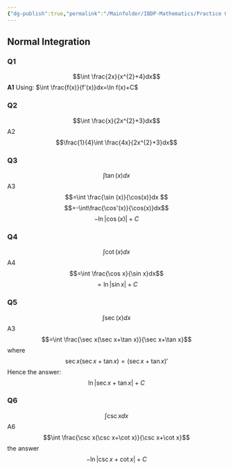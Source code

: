 ```yaml
---
{"dg-publish":true,"permalink":"/Mainfolder/IBDP-Mathematics/Practice Questions for Integration/"}
---
```


## Normal Integration

### **Q1**
$$\int \frac{2x}{x^{2}+4}dx$$
**A1** Using: $\int \frac{f(x)}{f'(x)}dx=\ln f(x)+C$

### **Q2**
$$\int \frac{x}{2x^{2}+3}dx$$
A2$$\frac{1}{4}\int \frac{4x}{2x^{2}+3}dx$$
### Q3

$$\int \tan(x)dx$$
A3
$$=\int \frac{\sin (x)}{\cos(x)}dx $$
$$=-\int\frac{\cos'(x)}{\cos(x)}dx$$
$$-\ln |\cos(x)|+C$$

### Q4
$$\int \cot (x)dx$$
A4$$=\int \frac{\cos x}{\sin x}dx$$
$$=\ln | \sin x|+C$$
### Q5
$$\int \sec(x)dx$$
A3
$$=\int \frac{\sec x(\sec x+\tan x)}{\sec x+\tan x}$$
where $$\sec x(\sec x+\tan x)=(\sec x+\tan x)'$$
Hence the answer:$$\ln|\sec x+\tan x|+C$$
### Q6
$$\int \csc xdx$$
A6$$\int \frac{\csc x(\csc x+\cot x)}{\csc x+\cot x}$$
the answer$$-\ln|\csc x+\cot x|+C$$
